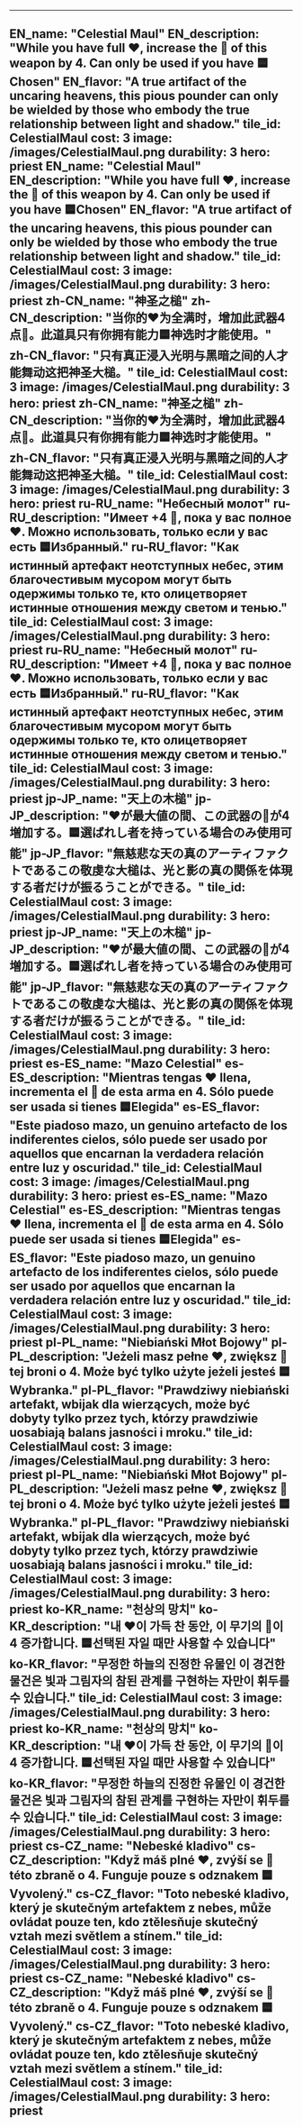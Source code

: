 ---

EN_name: "Celestial Maul"
EN_description: "While you have full ❤️, increase the 🔸 of this weapon by 4. Can only be used if you have 🟦Chosen"
EN_flavor: "A true artifact of the uncaring heavens, this pious pounder can only be wielded by those who embody the true relationship between light and shadow."
tile_id: CelestialMaul
cost: 3
image: /images/CelestialMaul.png
durability: 3
hero: priest
EN_name: "Celestial Maul"
EN_description: "While you have full ❤️, increase the 🔸 of this weapon by 4. Can only be used if you have 🟦Chosen"
EN_flavor: "A true artifact of the uncaring heavens, this pious pounder can only be wielded by those who embody the true relationship between light and shadow."
tile_id: CelestialMaul
cost: 3
image: /images/CelestialMaul.png
durability: 3
hero: priest
zh-CN_name: "神圣之槌"
zh-CN_description: "当你的❤️为全满时，增加此武器4点🔸。此道具只有你拥有能力🟦神选时才能使用。"
zh-CN_flavor: "只有真正浸入光明与黑暗之间的人才能舞动这把神圣大槌。"
tile_id: CelestialMaul
cost: 3
image: /images/CelestialMaul.png
durability: 3
hero: priest
zh-CN_name: "神圣之槌"
zh-CN_description: "当你的❤️为全满时，增加此武器4点🔸。此道具只有你拥有能力🟦神选时才能使用。"
zh-CN_flavor: "只有真正浸入光明与黑暗之间的人才能舞动这把神圣大槌。"
tile_id: CelestialMaul
cost: 3
image: /images/CelestialMaul.png
durability: 3
hero: priest
ru-RU_name: "Небесный молот"
ru-RU_description: "Имеет +4 🔸, пока у вас полное ❤️. Можно использовать, только если у вас есть 🟦Избранный."
ru-RU_flavor: "Как истинный артефакт неотступных небес, этим благочестивым мусором могут быть одержимы только те, кто олицетворяет истинные отношения между светом и тенью."
tile_id: CelestialMaul
cost: 3
image: /images/CelestialMaul.png
durability: 3
hero: priest
ru-RU_name: "Небесный молот"
ru-RU_description: "Имеет +4 🔸, пока у вас полное ❤️. Можно использовать, только если у вас есть 🟦Избранный."
ru-RU_flavor: "Как истинный артефакт неотступных небес, этим благочестивым мусором могут быть одержимы только те, кто олицетворяет истинные отношения между светом и тенью."
tile_id: CelestialMaul
cost: 3
image: /images/CelestialMaul.png
durability: 3
hero: priest
jp-JP_name: "天上の木槌"
jp-JP_description: "❤️が最大値の間、この武器の🔸が4増加する。🟦選ばれし者を持っている場合のみ使用可能"
jp-JP_flavor: "無慈悲な天の真のアーティファクトであるこの敬虔な大槌は、光と影の真の関係を体現する者だけが振るうことができる。"
tile_id: CelestialMaul
cost: 3
image: /images/CelestialMaul.png
durability: 3
hero: priest
jp-JP_name: "天上の木槌"
jp-JP_description: "❤️が最大値の間、この武器の🔸が4増加する。🟦選ばれし者を持っている場合のみ使用可能"
jp-JP_flavor: "無慈悲な天の真のアーティファクトであるこの敬虔な大槌は、光と影の真の関係を体現する者だけが振るうことができる。"
tile_id: CelestialMaul
cost: 3
image: /images/CelestialMaul.png
durability: 3
hero: priest
es-ES_name: "Mazo Celestial"
es-ES_description: "Mientras tengas ❤️ llena, incrementa el 🔸 de esta arma en 4. Sólo puede ser usada si tienes 🟦Elegida"
es-ES_flavor: "Este piadoso mazo, un genuino artefacto de los indiferentes cielos, sólo puede ser usado por aquellos que encarnan la verdadera relación entre luz y oscuridad."
tile_id: CelestialMaul
cost: 3
image: /images/CelestialMaul.png
durability: 3
hero: priest
es-ES_name: "Mazo Celestial"
es-ES_description: "Mientras tengas ❤️ llena, incrementa el 🔸 de esta arma en 4. Sólo puede ser usada si tienes 🟦Elegida"
es-ES_flavor: "Este piadoso mazo, un genuino artefacto de los indiferentes cielos, sólo puede ser usado por aquellos que encarnan la verdadera relación entre luz y oscuridad."
tile_id: CelestialMaul
cost: 3
image: /images/CelestialMaul.png
durability: 3
hero: priest
pl-PL_name: "Niebiański Młot Bojowy"
pl-PL_description: "Jeżeli masz pełne ❤️, zwiększ 🔸 tej broni o 4. Może być tylko użyte jeżeli jesteś 🟦Wybranka."
pl-PL_flavor: "Prawdziwy niebiański artefakt, wbijak dla wierzących, może być dobyty tylko przez tych, którzy prawdziwie uosabiają balans jasności i mroku."
tile_id: CelestialMaul
cost: 3
image: /images/CelestialMaul.png
durability: 3
hero: priest
pl-PL_name: "Niebiański Młot Bojowy"
pl-PL_description: "Jeżeli masz pełne ❤️, zwiększ 🔸 tej broni o 4. Może być tylko użyte jeżeli jesteś 🟦Wybranka."
pl-PL_flavor: "Prawdziwy niebiański artefakt, wbijak dla wierzących, może być dobyty tylko przez tych, którzy prawdziwie uosabiają balans jasności i mroku."
tile_id: CelestialMaul
cost: 3
image: /images/CelestialMaul.png
durability: 3
hero: priest
ko-KR_name: "천상의 망치"
ko-KR_description: "내 ❤️이 가득 찬 동안, 이 무기의 🔸이 4 증가합니다. 🟦선택된 자일 때만 사용할 수 있습니다"
ko-KR_flavor: "무정한 하늘의 진정한 유물인 이 경건한 물건은 빛과 그림자의 참된 관계를 구현하는 자만이 휘두를 수 있습니다."
tile_id: CelestialMaul
cost: 3
image: /images/CelestialMaul.png
durability: 3
hero: priest
ko-KR_name: "천상의 망치"
ko-KR_description: "내 ❤️이 가득 찬 동안, 이 무기의 🔸이 4 증가합니다. 🟦선택된 자일 때만 사용할 수 있습니다"
ko-KR_flavor: "무정한 하늘의 진정한 유물인 이 경건한 물건은 빛과 그림자의 참된 관계를 구현하는 자만이 휘두를 수 있습니다."
tile_id: CelestialMaul
cost: 3
image: /images/CelestialMaul.png
durability: 3
hero: priest
cs-CZ_name: "Nebeské kladivo"
cs-CZ_description: "Když máš plné ❤️, zvýší se 🔸 této zbraně o 4. Funguje pouze s odznakem 🟦Vyvolený."
cs-CZ_flavor: "Toto nebeské kladivo, který je skutečným artefaktem z nebes, může ovládat pouze ten, kdo ztělesňuje skutečný vztah mezi světlem a stínem."
tile_id: CelestialMaul
cost: 3
image: /images/CelestialMaul.png
durability: 3
hero: priest
cs-CZ_name: "Nebeské kladivo"
cs-CZ_description: "Když máš plné ❤️, zvýší se 🔸 této zbraně o 4. Funguje pouze s odznakem 🟦Vyvolený."
cs-CZ_flavor: "Toto nebeské kladivo, který je skutečným artefaktem z nebes, může ovládat pouze ten, kdo ztělesňuje skutečný vztah mezi světlem a stínem."
tile_id: CelestialMaul
cost: 3
image: /images/CelestialMaul.png
durability: 3
hero: priest
---